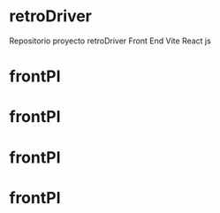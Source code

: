 # retroDriver
Repositorio proyecto retroDriver Front End Vite React js 
# frontPI
# frontPI
# frontPI
# frontPI
